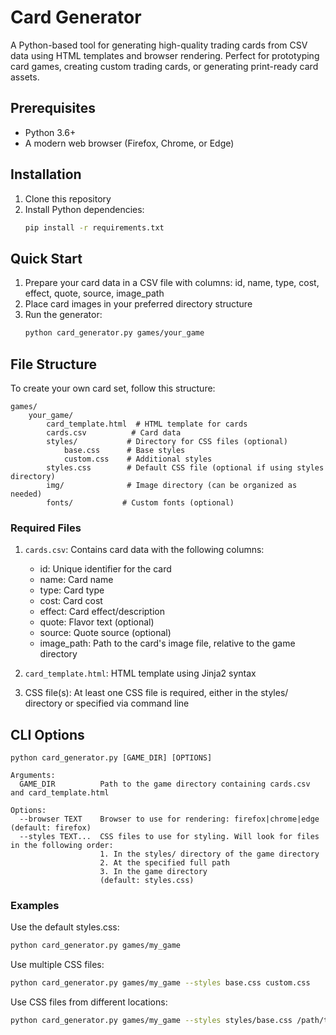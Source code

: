# Card Generator

A Python-based tool for generating high-quality trading cards from CSV data using HTML templates and browser rendering. Perfect for prototyping card games, creating custom trading cards, or generating print-ready card assets.

## Prerequisites

- Python 3.6+
- A modern web browser (Firefox, Chrome, or Edge)

## Installation

1. Clone this repository
2. Install Python dependencies:
   ```bash
   pip install -r requirements.txt
   ```

## Quick Start

1. Prepare your card data in a CSV file with columns: id, name, type, cost, effect, quote, source, image_path
2. Place card images in your preferred directory structure
3. Run the generator:
   ```bash
   python card_generator.py games/your_game
   ```

## File Structure

To create your own card set, follow this structure:
```
games/
    your_game/
        card_template.html  # HTML template for cards
        cards.csv          # Card data
        styles/           # Directory for CSS files (optional)
            base.css      # Base styles
            custom.css    # Additional styles
        styles.css        # Default CSS file (optional if using styles directory)
        img/              # Image directory (can be organized as needed)
        fonts/           # Custom fonts (optional)
```

### Required Files

1. `cards.csv`: Contains card data with the following columns:
   - id: Unique identifier for the card
   - name: Card name
   - type: Card type
   - cost: Card cost
   - effect: Card effect/description
   - quote: Flavor text (optional)
   - source: Quote source (optional)
   - image_path: Path to the card's image file, relative to the game directory

2. `card_template.html`: HTML template using Jinja2 syntax
3. CSS file(s): At least one CSS file is required, either in the styles/ directory or specified via command line

## CLI Options

```
python card_generator.py [GAME_DIR] [OPTIONS]

Arguments:
  GAME_DIR          Path to the game directory containing cards.csv and card_template.html

Options:
  --browser TEXT    Browser to use for rendering: firefox|chrome|edge (default: firefox)
  --styles TEXT...  CSS files to use for styling. Will look for files in the following order:
                    1. In the styles/ directory of the game directory
                    2. At the specified full path
                    3. In the game directory
                    (default: styles.css)
```

### Examples

Use the default styles.css:
```bash
python card_generator.py games/my_game
```

Use multiple CSS files:
```bash
python card_generator.py games/my_game --styles base.css custom.css
```

Use CSS files from different locations:
```bash
python card_generator.py games/my_game --styles styles/base.css /path/to/custom.css
```
